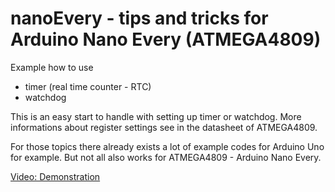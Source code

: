 # nanoEvery - tips and tricks for Arduino Nano Every (ATMEGA4809)

Example how to use 
* timer (real time counter - RTC)
* watchdog

This is an easy start to handle with setting up timer or watchdog. More informations about register settings see in the datasheet of ATMEGA4809.

For those topics there already exists a lot of example codes for Arduino Uno for example. But not all also works for ATMEGA4809 - Arduino Nano Every.

[Video: Demonstration](https://youtu.be/pv5Br7UIWaY)
